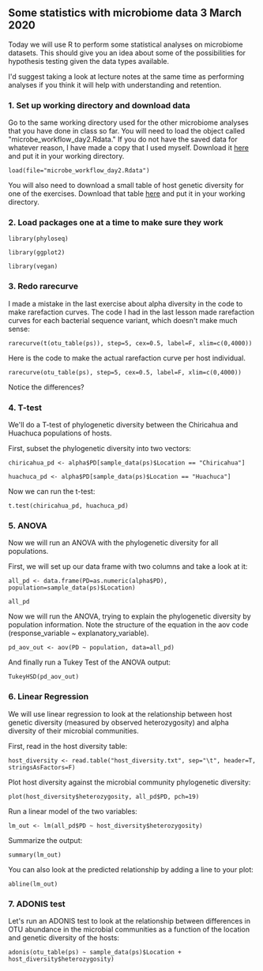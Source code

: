 ## Some statistics with microbiome data 3 March 2020

Today we will use R to perform some statistical analyses on microbiome datasets. This should give you an idea about some 
of the possibilities for hypothesis testing given the data types available.

I'd suggest taking a look at lecture notes at the same time as performing analyses if you think it will help with
understanding and retention.

### 1. Set up working directory and download data

Go to the same working directory used for the other microbiome analyses that you have done in class so far. You will need to
load the object called "microbe_workflow_day2.Rdata." If you do not have the saved data for whatever reason, I have made a 
copy that I used myself. Download it [here](https://drive.google.com/open?id=1E0_NrX0AsbOpX71Qek9tYMRXy0TJdUCz) and put it 
in your working directory.

    load(file="microbe_workflow_day2.Rdata")

You will also need to download a small table of host genetic diversity for one of the exercises. Download that table 
[here](https://drive.google.com/open?id=1sXynwQm-UAsuM0G6sKuGLUv42763vkCb) and put it in your working directory.

### 2. Load packages one at a time to make sure they work

    library(phyloseq)

    library(ggplot2)

    library(vegan)

### 3. Redo rarecurve

I made a mistake in the last exercise about alpha diversity in the code to make rarefaction curves. The code I had in the last
lesson made rarefaction curves for each bacterial sequence variant, which doesn't make much sense:

    rarecurve(t(otu_table(ps)), step=5, cex=0.5, label=F, xlim=c(0,4000))

Here is the code to make the actual rarefaction curve per host individual.

    rarecurve(otu_table(ps), step=5, cex=0.5, label=F, xlim=c(0,4000))

Notice the differences?

### 4. T-test

We'll do a T-test of phylogenetic diversity between the Chiricahua and Huachuca populations of hosts.

First, subset the phylogenetic diversity into two vectors:

    chiricahua_pd <- alpha$PD[sample_data(ps)$Location == "Chiricahua"]

    huachuca_pd <- alpha$PD[sample_data(ps)$Location == "Huachuca"]

Now we can run the t-test:

    t.test(chiricahua_pd, huachuca_pd)

### 5. ANOVA

Now we will run an ANOVA with the phylogenetic diversity for all populations.

First, we will set up our data frame with two columns and take a look at it:

    all_pd <- data.frame(PD=as.numeric(alpha$PD), population=sample_data(ps)$Location)

    all_pd
    
Now we will run the ANOVA, trying to explain the phylogenetic diversity by population information. Note the structure of the 
equation in the aov code (response_variable ~ explanatory_variable).

    pd_aov_out <- aov(PD ~ population, data=all_pd)
    
And finally run a Tukey Test of the ANOVA output:

    TukeyHSD(pd_aov_out)

### 6. Linear Regression

We will use linear regression to look at the relationship between host genetic diversity (measured by observed heterozygosity)
and alpha diversity of their microbial communities.

First, read in the host diversity table:

    host_diversity <- read.table("host_diversity.txt", sep="\t", header=T, stringsAsFactors=F)

Plot host diversity against the microbial community phylogenetic diversity:

    plot(host_diversity$heterozygosity, all_pd$PD, pch=19)

Run a linear model of the two variables:

    lm_out <- lm(all_pd$PD ~ host_diversity$heterozygosity)

Summarize the output:

    summary(lm_out)
    
You can also look at the predicted relationship by adding a line to your plot:

    abline(lm_out)

### 7. ADONIS test

Let's run an ADONIS test to look at the relationship between differences in OTU abundance in the microbial communities as a
function of the location and genetic diversity of the hosts:

    adonis(otu_table(ps) ~ sample_data(ps)$Location + host_diversity$heterozygosity)


